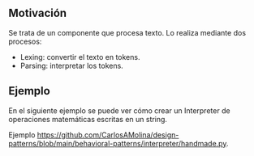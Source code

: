 ## Motivación

Se trata de un componente que procesa texto. Lo realiza mediante dos procesos:

- Lexing: convertir el texto en tokens.
- Parsing: interpretar los tokens.

## Ejemplo

En el siguiente ejemplo se puede ver cómo crear un Interpreter de operaciones matemáticas escritas en un string.

Ejemplo <https://github.com/CarlosAMolina/design-patterns/blob/main/behavioral-patterns/interpreter/handmade.py>.

